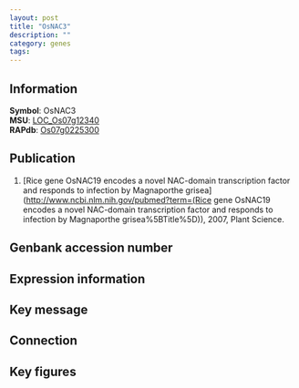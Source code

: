 ```yaml
---
layout: post
title: "OsNAC3"
description: ""
category: genes
tags: 
---
```


## Information
__Symbol__: OsNAC3  
__MSU__: [LOC_Os07g12340](http://rice.plantbiology.msu.edu/cgi-bin/ORF_infopage.cgi?orf=LOC_Os07g12340)  
__RAPdb__: [Os07g0225300](http://rapdb.dna.affrc.go.jp/viewer/gbrowse_details/irgsp1?name=Os07g0225300)  

## Publication
1. [Rice gene OsNAC19 encodes a novel NAC-domain transcription factor and responds to infection by Magnaporthe grisea](http://www.ncbi.nlm.nih.gov/pubmed?term=(Rice gene OsNAC19 encodes a novel NAC-domain transcription factor and responds to infection by Magnaporthe grisea%5BTitle%5D)), 2007, Plant Science.

## Genbank accession number

## Expression information

## Key message

## Connection

## Key figures


